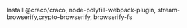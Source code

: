 Install @craco/craco, node-polyfill-webpack-plugin, stream-browserify,crypto-browserify, browserify-fs
